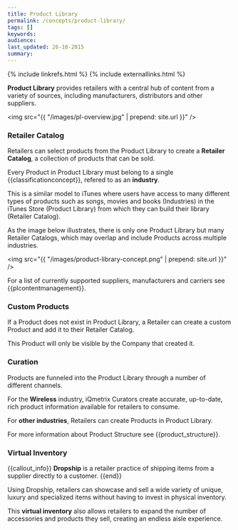 ```yaml
---
title: Product Library
permalink: /concepts/product-library/
tags: []
keywords: 
audience: 
last_updated: 26-10-2015
summary: 
---
```


{% include linkrefs.html %}
{% include externallinks.html %}

**Product Library** provides retailers with a central hub of content from a variety of sources, including manufacturers, distributors and other suppliers.

<img src="{{ "/images/pl-overview.jpg" | prepend: site.url }}" />

### Retailer Catalog

Retailers can select products from the Product Library to create a **Retailer Catalog**, a collection of products that can be sold. 

Every Product in Product Library must belong to a single {{classificationconcept}}, refered to as an **industry**.

This is a similar model to iTunes where users have access to many different types of products such as songs, movies and books (Industries) in the iTunes Store (Product Library) from which they can build their library (Retailer Catalog).

As the image below illustrates, there is only one Product Library but many Retailer Catalogs, which may overlap and include Products across multiple industries. 

<img src="{{ "/images/product-library-concept.png" | prepend: site.url }}" />

For a list of currently supported suppliers, manufacturers and carriers see {{plcontentmanagement}}.

### Custom Products

If a Product does not exist in Product Library, a Retailer can create a custom Product and add it to their Retailer Catalog.

This Product will only be visible by the Company that created it.

### Curation

Products are funneled into the Product Library through a number of different channels.

For the **Wireless** industry, iQmetrix Curators create accurate, up-to-date, rich product information available for retailers to consume.

For **other industries**, Retailers can create Products in Product Library. 

For more information about Product Structure see {{product_structure}}.

### Virtual Inventory

{{callout_info}}
<strong>Dropship</strong> is a retailer practice of shipping items from a supplier directly to a customer.
{{end}}

Using Dropship, retailers can showcase and sell a wide variety of unique, luxury and specialized items without having to invest in physical inventory. 

This **virtual inventory** also allows retailers to expand the number of accessories and products they sell, creating an endless aisle experience.